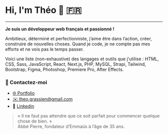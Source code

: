 # Hi, I'm Théo 🤙 🇫🇷

---

**Je suis un développeur web français et passionné !**

Ambitieux, déterminé et perfectionniste, j’aime être dans l’action, créer, construire de nouvelles choses. Quand je code, je ne compte pas mes efforts et ne vois pas le temps passer.

Voici une liste (non-exhaustive) des langages et outils que j'utilise : HTML, CSS, Sass, JavaScript, React, Next.js, PHP, MySQL, Strapi, Tailwind, Bootstrap, Figma, Photoshop, Premiere Pro, After Effects.
<br>

### 👋 Contactez-moi

- [🌐 Portfolio](https://theograssien.fr/)
- [✉️ theo.grassien@gmail.com](mailto:theo.grassien@gmail.com)
- 👔 [Linkedin](https://www.linkedin.com/in/theo-grassien/)
  <br>

> « Il ne faut pas attendre que ce soit parfait pour commencer quelque chose de bien. »<br>
> Abbé Pierre, fondateur d’Emmaüs à l’âge de 35 ans.
